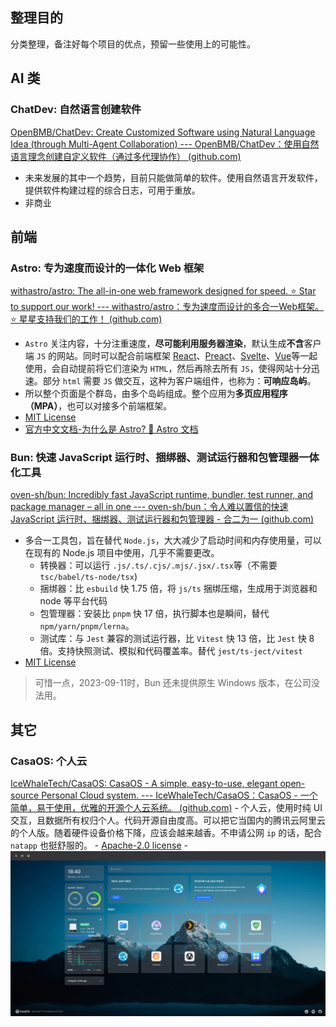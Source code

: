 ## 整理目的
分类整理，备注好每个项目的优点，预留一些使用上的可能性。

## AI 类
### ChatDev: 自然语言创建软件
[OpenBMB/ChatDev: Create Customized Software using Natural Language Idea (through Multi-Agent Collaboration) --- OpenBMB/ChatDev：使用自然语言理念创建自定义软件（通过多代理协作） (github.com)](https://github.com/OpenBMB/ChatDev)
- 未来发展的其中一个趋势，目前只能做简单的软件。使用自然语言开发软件，提供软件构建过程的综合日志，可用于重放。
- 非商业


## 前端
### Astro: 专为速度而设计的一体化 Web 框架
[withastro/astro: The all-in-one web framework designed for speed. ⭐️ Star to support our work! --- withastro/astro：专为速度而设计的多合一Web框架。⭐️ 星星支持我们的工作！ (github.com)](https://github.com/withastro/astro)
- `Astro` 关注内容，十分注重速度，**尽可能利用服务器渲染**，默认生成**不含**客户端 `JS` 的网站。同时可以配合前端框架 [React](https://react.dev/)、[Preact](https://preactjs.com/)、[Svelte](https://svelte.dev/)、[Vue](https://vuejs.org/)等一起使用，会自动提前将它们渲染为 `HTML`，然后再除去所有 `JS`，使得网站十分迅速。部分 `html` 需要 `JS` 做交互，这种为客户端组件，也称为：**可响应岛屿**。
- 所以整个页面是个群岛，由多个岛屿组成。整个应用为**多页应用程序（MPA）**，也可以对接多个前端框架。
- [MIT License](https://github.com/withastro/astro/blob/main/LICENSE)
- [官方中文文档-为什么是 Astro? 🚀 Astro 文档](https://docs.astro.build/zh-cn/concepts/why-astro/)

### Bun: 快速 JavaScript 运行时、捆绑器、测试运行器和包管理器一体化工具
[oven-sh/bun: Incredibly fast JavaScript runtime, bundler, test runner, and package manager – all in one --- oven-sh/bun：令人难以置信的快速 JavaScript 运行时、捆绑器、测试运行器和包管理器 - 合二为一 (github.com)](https://github.com/oven-sh/bun)

- 多合一工具包，旨在替代 `Node.js`，大大减少了启动时间和内存使用量，可以在现有的 Node.js 项目中使用，几乎不需要更改。
	- 转换器：可以运行 `.js/.ts/.cjs/.mjs/.jsx/.tsx`等（不需要 `tsc/babel/ts-node/tsx`)
	- 捆绑器：比 `esbuild` 快 1.75 倍，将 `js/ts` 捆绑压缩，生成用于浏览器和 node 等平台代码
	- 包管理器：安装比 `pnpm` 快 17 倍，执行脚本也是瞬间，替代 `npm/yarn/pnpm/lerna`。
	- 测试库：与 `Jest` 兼容的测试运行器，比 `Vitest` 快 13 倍，比 `Jest` 快 8 倍。支持快照测试、模拟和代码覆盖率。替代 `jest/ts-ject/vitest`
- [MIT License](https://bun.sh/docs/project/licensing)
> 可惜一点，2023-09-11时，Bun 还未提供原生 Windows 版本，在公司没法用。



## 其它
### CasaOS: 个人云
[IceWhaleTech/CasaOS: CasaOS - A simple, easy-to-use, elegant open-source Personal Cloud system. --- IceWhaleTech/CasaOS：CasaOS - 一个简单，易于使用，优雅的开源个人云系统。 (github.com)](https://github.com/IceWhaleTech/CasaOS)
	- 个人云，使用时纯 UI 交互，且数据所有权归个人。代码开源自由度高。可以把它当国内的腾讯云阿里云的个人版。随着硬件设备价格下降，应该会越来越香。不申请公网 `ip` 的话，配合 `natapp` 也挺舒服的。
	- [Apache-2.0 license](https://github.com/IceWhaleTech/CasaOS/blob/main/LICENSE)
	- ![](../assets/Pastedimage20230904193004.png)



